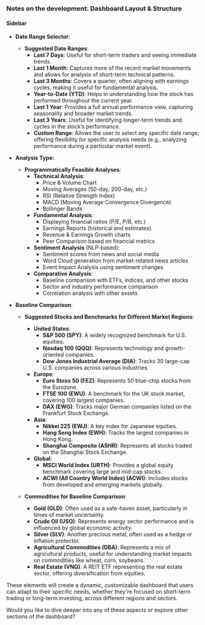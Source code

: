 ###  Notes on the development: **Dashboard Layout & Structure**

#### **Sidebar**

- **Date Range Selector:**
  - **Suggested Date Ranges**: 
    - **Last 7 Days**: Useful for short-term traders and seeing immediate trends.
    - **Last 1 Month**: Captures more of the recent market movements and allows for analysis of short-term technical patterns.
    - **Last 3 Months**: Covers a quarter, often aligning with earnings cycles, making it useful for fundamental analysis.
    - **Year-to-Date (YTD)**: Helps in understanding how the stock has performed throughout the current year.
    - **Last 1 Year**: Provides a full annual performance view, capturing seasonality and broader market trends.
    - **Last 3 Years**: Useful for identifying longer-term trends and cycles in the stock’s performance.
    - **Custom Range**: Allows the user to select any specific date range, offering flexibility for specific analysis needs (e.g., analyzing performance during a particular market event).

- **Analysis Type:**
  - **Programmatically Feasible Analyses**:
    - **Technical Analysis**:
      - Price & Volume Chart
      - Moving Averages (50-day, 200-day, etc.)
      - RSI (Relative Strength Index)
      - MACD (Moving Average Convergence Divergence)
      - Bollinger Bands
    - **Fundamental Analysis**:
      - Displaying financial ratios (P/E, P/B, etc.)
      - Earnings Reports (historical and estimates)
      - Revenue & Earnings Growth charts
      - Peer Comparison based on financial metrics
    - **Sentiment Analysis** (NLP-based):
      - Sentiment scores from news and social media
      - Word Cloud generation from market-related news articles
      - Event Impact Analysis using sentiment changes
    - **Comparative Analysis**:
      - Baseline comparison with ETFs, indices, and other stocks
      - Sector and industry performance comparison
      - Correlation analysis with other assets

- **Baseline Comparison**:
  - **Suggested Stocks and Benchmarks for Different Market Regions**:
    - **United States**:
      - **S&P 500 (SPY)**: A widely recognized benchmark for U.S. equities.
      - **Nasdaq 100 (QQQ)**: Represents technology and growth-oriented companies.
      - **Dow Jones Industrial Average (DIA)**: Tracks 30 large-cap U.S. companies across various industries.
    - **Europe**:
      - **Euro Stoxx 50 (FEZ)**: Represents 50 blue-chip stocks from the Eurozone.
      - **FTSE 100 (EWU)**: A benchmark for the UK stock market, covering 100 largest companies.
      - **DAX (EWG)**: Tracks major German companies listed on the Frankfurt Stock Exchange.
    - **Asia**:
      - **Nikkei 225 (EWJ)**: A key index for Japanese equities.
      - **Hang Seng Index (EWH)**: Tracks the largest companies in Hong Kong.
      - **Shanghai Composite (ASHR)**: Represents all stocks traded on the Shanghai Stock Exchange.
    - **Global**:
      - **MSCI World Index (URTH)**: Provides a global equity benchmark covering large and mid-cap stocks.
      - **ACWI (All Country World Index) (ACWI)**: Includes stocks from developed and emerging markets globally.
  
  - **Commodities for Baseline Comparison**:
    - **Gold (GLD)**: Often used as a safe-haven asset, particularly in times of market uncertainty.
    - **Crude Oil (USO)**: Represents energy sector performance and is influenced by global economic activity.
    - **Silver (SLV)**: Another precious metal, often used as a hedge or inflation protector.
    - **Agricultural Commodities (DBA)**: Represents a mix of agricultural products, useful for understanding market impacts on commodities like wheat, corn, soybeans.
    - **Real Estate (VNQ)**: A REIT ETF representing the real estate sector, offering diversification from equities.

These elements will create a dynamic, customizable dashboard that users can adapt to their specific needs, whether they're focused on short-term trading or long-term investing, across different regions and sectors. 

Would you like to dive deeper into any of these aspects or explore other sections of the dashboard?